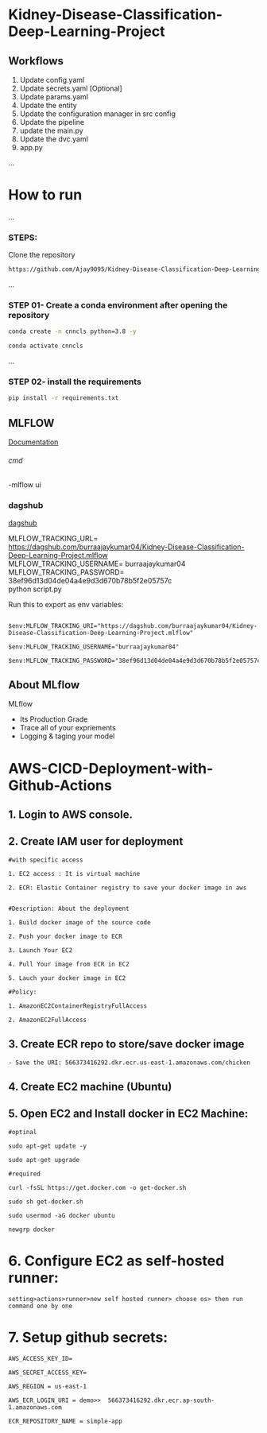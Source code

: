 # Kidney-Disease-Classification-Deep-Learning-Project

## Workflows

1. Update config.yaml
2. Update secrets.yaml [Optional]
3. Update params.yaml
4. Update the entity
5. Update the configuration manager in src config
6. Update the pipeline
8. update the main.py
9. Update the dvc.yaml
10. app.py


...
# How to run
...
### STEPS:
Clone the repository

```bash
https://github.com/Ajay9095/Kidney-Disease-Classification-Deep-Learning-Project
```
...
### STEP 01- Create a conda environment after opening the repository

```bash
conda create -n cnncls python=3.8 -y
```

```bash
conda activate cnncls
```



...
### STEP 02- install the requirements
```bash
pip install -r requirements.txt
```




## MLFLOW

[Documentation](https://mlflow.org/docs/latest/index.html)


###### cmd
-mlflow ui

### dagshub
[dagshub](https://dagshub.com/)

MLFLOW_TRACKING_URL= https://dagshub.com/burraajaykumar04/Kidney-Disease-Classification-Deep-Learning-Project.mlflow \
MLFLOW_TRACKING_USERNAME= burraajaykumar04 \
MLFLOW_TRACKING_PASSWORD= 38ef96d13d04de04a4e9d3d670b78b5f2e05757c \
python script.py

Run this to export as env variables:

```VSCODE Terminal

$env:MLFLOW_TRACKING_URI="https://dagshub.com/burraajaykumar04/Kidney-Disease-Classification-Deep-Learning-Project.mlflow"

$env:MLFLOW_TRACKING_USERNAME="burraajaykumar04"

$env:MLFLOW_TRACKING_PASSWORD="38ef96d13d04de04a4e9d3d670b78b5f2e05757c"

```

## About MLflow 

MLflow

 - Its Production Grade
 - Trace all of your expriements
 - Logging & taging your model




# AWS-CICD-Deployment-with-Github-Actions

## 1. Login to AWS console.

## 2. Create IAM user for deployment

	#with specific access

	1. EC2 access : It is virtual machine

	2. ECR: Elastic Container registry to save your docker image in aws


	#Description: About the deployment

	1. Build docker image of the source code

	2. Push your docker image to ECR

	3. Launch Your EC2 

	4. Pull Your image from ECR in EC2

	5. Lauch your docker image in EC2

	#Policy:

	1. AmazonEC2ContainerRegistryFullAccess

	2. AmazonEC2FullAccess

	
## 3. Create ECR repo to store/save docker image
    - Save the URI: 566373416292.dkr.ecr.us-east-1.amazonaws.com/chicken

	
## 4. Create EC2 machine (Ubuntu) 

## 5. Open EC2 and Install docker in EC2 Machine:
	
	
	#optinal

	sudo apt-get update -y

	sudo apt-get upgrade
	
	#required

	curl -fsSL https://get.docker.com -o get-docker.sh

	sudo sh get-docker.sh

	sudo usermod -aG docker ubuntu

	newgrp docker
	
# 6. Configure EC2 as self-hosted runner:
    setting>actions>runner>new self hosted runner> choose os> then run command one by one


# 7. Setup github secrets:

    AWS_ACCESS_KEY_ID=

    AWS_SECRET_ACCESS_KEY=

    AWS_REGION = us-east-1

    AWS_ECR_LOGIN_URI = demo>>  566373416292.dkr.ecr.ap-south-1.amazonaws.com

    ECR_REPOSITORY_NAME = simple-app